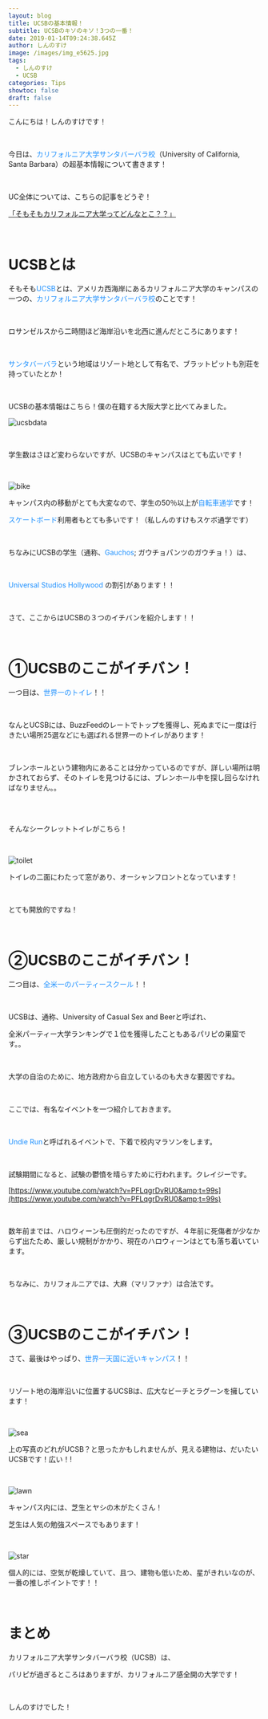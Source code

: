 ```yaml
---
layout: blog
title: UCSBの基本情報！
subtitle: UCSBのキソのキソ！3つの一番！
date: 2019-01-14T09:24:38.645Z
author: しんのすけ
image: /images/img_e5625.jpg
tags:
  - しんのすけ
  - UCSB
categories: Tips
showtoc: false
draft: false
---
```

こんにちは！しんのすけです！

<br>

今日は、<font color="DodgerBlue">カリフォルニア大学サンタバーバラ校</font>（University of California, Santa Barbara）</font>の超基本情報について書きます！

<br>

UC全体については、こちらの記事をどうぞ！

[「そもそもカリフォルニア大学ってどんなとこ？？」](https://ucsb.tokyo/post/2019-01-14-%E3%81%9D%E3%82%82%E3%81%9D%E3%82%82%E3%82%AB%E3%83%AA%E3%83%95%E3%82%A9%E3%83%AB%E3%83%8B%E3%82%A2%E5%A4%A7%E5%AD%A6%E3%81%A3%E3%81%A6%E3%81%A9%E3%82%93%E3%81%AA%E3%81%A8%E3%81%93/)

<br>

# UCSBとは

そもそも<font color="DodgerBlue">UCSB</font>とは、アメリカ西海岸にあるカリフォルニア大学のキャンパスの一つの、<font color="DodgerBlue">カリフォルニア大学サンタバーバラ校</font>のことです！

<br>

ロサンゼルスから二時間ほど海岸沿いを北西に進んだところにあります！

<br>

<font color="DodgerBlue">サンタバーバラ</font>という地域はリゾート地として有名で、ブラットピットも別荘を持っていたとか！

<br>

UCSBの基本情報はこちら！僕の在籍する大阪大学と比べてみました。

![ucsbdata](/images/ucsb-ou.jpg)

<br>

学生数はさほど変わらないですが、UCSBのキャンパスはとても広いです！

<br>

![bike](/images/bike_skateboard.png)

キャンパス内の移動がとても大変なので、学生の50％以上が<font color="DodgerBlue">自転車通学</font>です！

<font color="DodgerBlue">スケートボード</font>利用者もとても多いです！（私しんのすけもスケボ通学です）

<br>

ちなみにUCSBの学生（通称、<font color="DodgerBlue">Gauchos</font>; ガウチョパンツのガウチョ！）は、

<br>

<font color="DodgerBlue">Universal Studios Hollywood </font>の割引があります！！

<br>

さて、ここからはUCSBの３つのイチバンを紹介します！！

<br>

# ①UCSBのここがイチバン！

一つ目は、<font color="DodgerBlue">世界一のトイレ</font>！！

<br>

なんとUCSBには、BuzzFeedのレートでトップを獲得し、死ぬまでに一度は行きたい場所25選などにも選ばれる世界一のトイレがあります！

<br>

ブレンホールという建物内にあることは分かっているのですが、詳しい場所は明かされておらず、そのトイレを見つけるには、ブレンホール中を探し回らなければなりません。。

<br>

<br>

そんなシークレットトイレがこちら！

<br>

![toilet](/images/トイレ.png)

トイレの二面にわたって窓があり、オーシャンフロントとなっています！

<br>

とても開放的ですね！

<br>

# ②UCSBのここがイチバン！

二つ目は、<font color="DodgerBlue">全米一のパーティースクール</font>！！

<br>

UCSBは、通称、University of Casual Sex and Beerと呼ばれ、

全米パーティー大学ランキングで１位を獲得したこともあるパリピの巣窟です。。

<br>

大学の自治のために、地方政府から自立しているのも大きな要因ですね。

<br>

ここでは、有名なイベントを一つ紹介しておきます。

<br>

<font color="DodgerBlue">Undie Run</font>と呼ばれるイベントで、下着で校内マラソンをします。

<br>

試験期間になると、試験の鬱憤を晴らすために行われます。クレイジーです。

[https://www.youtube.com/watch?v=PFLqgrDvRU0&amp;t=99s](https://www.youtube.com/watch?v=PFLqgrDvRU0&amp;t=99s)

<br>

数年前までは、ハロウィーンも圧倒的だったのですが、４年前に死傷者が少なからず出たため、厳しい規制がかかり、現在のハロウィーンはとても落ち着いています。

<br>

ちなみに、カリフォルニアでは、大麻（マリファナ）は合法です。

<br>

# ③UCSBのここがイチバン！

さて、最後はやっぱり、<font color="DodgerBlue">世界一天国に近いキャンパス</font>！！

<br>

リゾート地の海岸沿いに位置するUCSBは、広大なビーチとラグーンを擁しています！

<br>

![sea](/images/ucsb_sea.jpg)

上の写真のどれがUCSB？と思ったかもしれませんが、見える建物は、だいたいUCSBです！広い！!

<br>

![lawn](/images/lawn.jpg)

キャンパス内には、芝生とヤシの木がたくさん！

芝生は人気の勉強スペースでもあります！

<br>

![star](/images/star.jpg)

個人的には、空気が乾燥していて、且つ、建物も低いため、星がきれいなのが、一番の推しポイントです！！

<br>

# まとめ

カリフォルニア大学サンタバーバラ校（UCSB）は、

パリピが過ぎるところはありますが、カリフォルニア感全開の大学です！

<br>

しんのすけでした！
